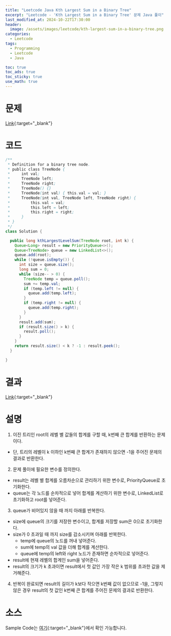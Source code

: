```yaml
---
title: "Leetcode Java Kth Largest Sum in a Binary Tree"
excerpt: "Leetcode - 'Kth Largest Sum in a Binary Tree' 문제 Java 풀이"
last_modified_at: 2024-10-22T17:30:00
header:
  image: /assets/images/leetcode/kth-largest-sum-in-a-binary-tree.png
categories:
  - Leetcode
tags:
  - Programming
  - Leetcode
  - Java

toc: true
toc_ads: true
toc_sticky: true
use_math: true
---
```

# 문제
[Link](https://leetcode.com/problems/kth-largest-sum-in-a-binary-tree/){:target="_blank"}

# 코드
```java
/**
 * Definition for a binary tree node.
 * public class TreeNode {
 *     int val;
 *     TreeNode left;
 *     TreeNode right;
 *     TreeNode() {}
 *     TreeNode(int val) { this.val = val; }
 *     TreeNode(int val, TreeNode left, TreeNode right) {
 *         this.val = val;
 *         this.left = left;
 *         this.right = right;
 *     }
 * }
 */
class Solution {

  public long kthLargestLevelSum(TreeNode root, int k) {
    Queue<Long> result = new PriorityQueue<>();
    Queue<TreeNode> queue = new LinkedList<>();
    queue.add(root);
    while (!queue.isEmpty()) {
      int size = queue.size();
      long sum = 0;
      while (size-- > 0) {
        TreeNode temp = queue.poll();
        sum += temp.val;
        if (temp.left != null) {
          queue.add(temp.left);
        }
        if (temp.right != null) {
          queue.add(temp.right);
        }
      }
      result.add(sum);
      if (result.size() > k) {
        result.poll();
      }
    }
    return result.size() < k ? -1 : result.peek();
  }

}
```

# 결과
[Link](https://leetcode.com/problems/kth-largest-sum-in-a-binary-tree/submissions/1430216236/){:target="_blank"}

# 설명
1. 이진 트리인 root의 레벨 별 값들의 합계를 구할 때, k번째 큰 합계를 반환하는 문제이다.
- 단, 트리의 레벨이 k 이하인 k번째 큰 합계가 존재하지 않으면 -1을 주어진 문제의 결과로 반환한다.

2. 문제 풀이에 필요한 변수를 정의한다.
- result는 레벨 별 합계를 오름차순으로 관리하기 위한 변수로, PriorityQueue로 초기화한다.
- queue는 각 노드를 순차적으로 넣어 합계를 계산하기 위한 변수로, LinkedList로 초기화하고 root를 넣어준다.

3. queue가 비어있지 않을 때 까지 아래를 반복한다.
- size에 queue의 크기를 저장한 변수이고, 합계를 저장할 sum은 0으로 초기화한다.
- size가 0 초과일 때 까지 size를 감소시키며 아래를 반복한다.
  - temp에 queue의 노드를 꺼내 넣어준다.
  - sum에 temp의 val 값을 더해 합계를 계산한다.
  - queue에 temp의 left와 right 노드가 존재하면 순차적으로 넣어준다.
- result에 현재 레벨의 합계인 sum을 넣어준다.
- result의 크기가 k 초과이면 result에서 첫 값인 가장 작은 k 범위를 초과한 값을 제거해준다.

4. 반복이 완료되면 result의 길이가 k보다 작으면 k번째 값이 없으므로 -1을, 그렇지 않은 경우 result의 첫 값인 k번째 큰 합계를 주어진 문제의 결과로 반환한다.

# 소스
Sample Code는 [여기](https://github.com/GracefulSoul/leetcode/blob/master/src/main/java/gracefulsoul/problems/KthLargestSumInABinaryTree.java){:target="_blank"}에서 확인 가능합니다.